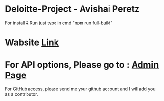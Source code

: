 # Deloitte-Project - Avishai Peretz

For install & Run just type in cmd "npm run full-build"

<h1>Wabsite <a href="https://deloitte-submit.herokuapp.com/">Link</a></h1>
<h1>For API options, Please go to : <a href="https://deloitte-submit.herokuapp.com/admin">Admin Page</a></h1>

For GitHub access, please send me your github account and I will add you as a contributor.
